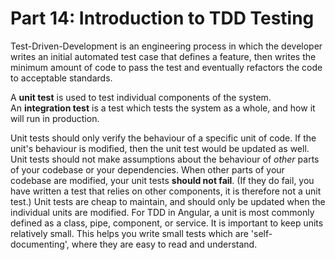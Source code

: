 # Part 14: Introduction to TDD Testing

Test-Driven-Development is an engineering process in which the developer writes an initial automated test case that defines a feature, then writes the minimum amount of code to pass the test and eventually refactors the code to acceptable standards.

A **unit test** is used to test individual components of the system. An **integration test** is a test which tests the system as a whole, and how it will run in production.

Unit tests should only verify the behaviour of a specific unit of code. If the unit's behaviour is modified, then the unit test would be updated as well. Unit tests should not make assumptions about the behaviour of *other* parts of your codebase or your dependencies. When other parts of your codebase are modified, your unit tests **should not fail**. (If they do fail, you have written a test that relies on other components, it is therefore not a unit test.) Unit tests are cheap to maintain, and should only be updated when the individual units are modified. For TDD in Angular, a unit is most commonly defined as a class, pipe, component, or service. It is important to keep units relatively small. This helps you write small tests which are 'self-documenting', where they are easy to read and understand.
